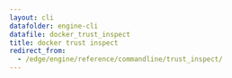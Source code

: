 ```yaml
---
layout: cli
datafolder: engine-cli
datafile: docker_trust_inspect
title: docker trust inspect
redirect_from:
  - /edge/engine/reference/commandline/trust_inspect/
---
```

<!--
This page is automatically generated from Docker's source code. If you want to
suggest a change to the text that appears here, open a ticket or pull request
in the source repository on GitHub:

https://github.com/docker/cli
-->

